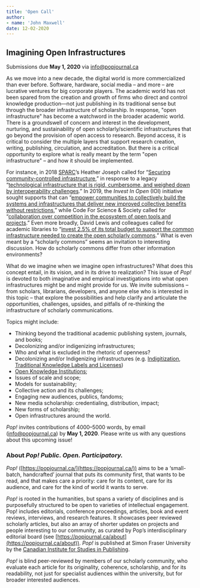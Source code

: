 ```yaml
---
title: 'Open Call'
author: 
- name: 'John Maxwell'
date: 12-02-2020
---
```


## Imagining Open Infrastructures

Submissions due **May 1, 2020** via [info@popjournal.ca](mailto:info@popjournal.ca)

As we move into a new decade, the digital world is more commercialized than ever before. Software, hardware, social media – and more – are lucrative ventures for big corporate players. The academic world has not been spared from the creation and growth of firms who direct and control knowledge production—not just publishing in its traditional sense but through the broader infrastructure of scholarship. In response, "open infrastructure" has become a watchword in the broader academic world. There is a groundswell of concern and interest in the development, nurturing, and sustainability of open scholarly/scientific infrastructures that go beyond the provision of open access to research. Beyond access, it is critical to consider the multiple layers that support research creation, writing, publishing, circulation, and accreditation. But there is a critical opportunity to explore what is really meant by the term "open infrastructure" – and how it should be implemented.

For instance, in 2018 [SPARC](https://sparcopen.org/)’s Heather Joseph called for “[Securing community-controlled infrastructure](https://doi.org/10.5860/crln.79.8.426),” in response to a legacy “[technological infrastructure that is rigid, cumbersome, and weighed down by interoperability challenges](https://doi.org/10.1002/leap.1215).” In 2019, the *Invest In Open* (IOI) initiative sought supports that can “[empower communities to collectively build the systems and infrastructures that deliver new improved collective benefits without restrictions](https://investinopen.org/docs/statement0.2.html),” while Code For Science & Society called for “[collaboration over competition in the ecosystem of open tools and projects](https://blog.codeforscience.org/invest-in-open-infrastructure/).” Even more broadly, David Lewis and colleagues called for academic libraries to “[invest 2.5% of its total budget to support the common infrastructure needed to create the open scholarly commons](https://doi.org/10.5860/crln.79.3.133).” What is even meant by a “scholarly commons” seems an invitation to interesting discussion. How do scholarly commons differ from other information environments?

What do we imagine when we imagine open infrastructures? What does this concept entail, in its vision, and in its drive to realization? This issue of *Pop!* is devoted to both imaginative and empirical investigations into what open infrastructures might be and might provide for us. We invite submissions – from scholars, librarians, developers, and anyone else who is interested in this topic – that explore the possibilities and help clarify and articulate the opportunities, challenges, upsides, and pitfalls of re-thinking the infrastructure of scholarly communications.

Topics might include:



*   Thinking beyond the traditional academic publishing system, journals, and books;
*   Decolonizing and/or indigenizing infrastructures;
*   Who and what is excluded in the rhetoric of openness?
*   Decolonizing and/or Indigenizing infrastructures (e.g. [Indigitization](https://www.indigitization.ca), [Traditional Knowledge Labels and Licenses](https://localcontexts.org/tk-labels/))
*   [Open Knowledge Institutions](https://wip.mitpress.mit.edu/oki); 
*   Issues of scale and scope;
*   Models for sustainability;
*   Collective action and its challenges;
*   Engaging new audiences, publics, fandoms;
*   New media scholarship: credentialing, distribution, impact;
*   New forms of scholarship;
*   Open infrastructures around the world.

*Pop!* invites contributions of 4000–5000 words, by email ([info@popjournal.ca](mailto:info@popjournal.ca)) by **May 1, 2020**. Please write us with any questions about this upcoming issue!

### About *Pop! Public. Open. Participatory.* 

*Pop!* ([https://popjournal.ca/](https://popjournal.ca/)) aims to be a ‘small-batch, handcrafted’ journal that puts its community first, that wants to be read, and that makes care a priority: care for its content, care for its audience, and care for the kind of world it wants to serve.

*Pop!* is rooted in the humanities, but spans a variety of disciplines and is purposefully structured to be open to varieties of intellectual engagement. Pop! includes editorials, conference proceedings, articles, book and event reviews, interviews, and research features. It showcases peer reviewed scholarly articles, but also an array of shorter updates on projects and people interesting to our community, as curated by Pop’s interdisciplinary editorial board (see [https://popjournal.ca/about](https://popjournal.ca/about)). *Pop!* is published at Simon Fraser University by the [Canadian Institute for Studies in Publishing](https://publishing.sfu.ca/research). 

*Pop!* is blind peer-reviewed by members of our scholarly community, who evaluate each article for its originality, coherence, scholarship, and for its readability, not just for specialist audiences within the university, but for broader interested audiences.


